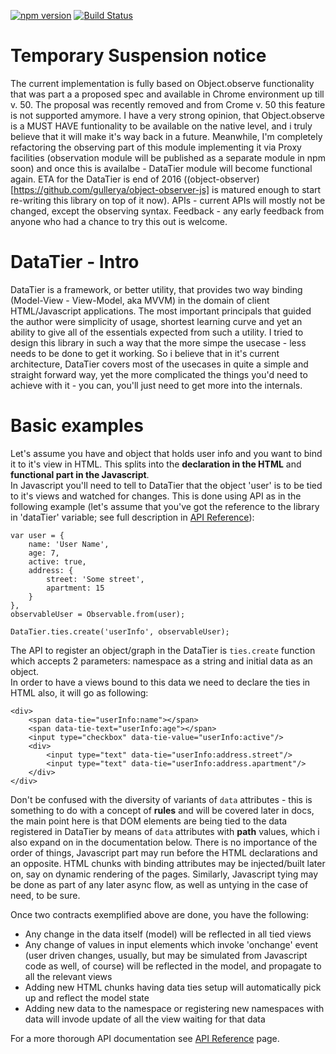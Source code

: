 [![npm version](https://badge.fury.io/js/data-tier.svg)](https://badge.fury.io/js/data-tier)
[![Build Status](https://travis-ci.org/gullerya/data-tier.svg?branch=master)](https://travis-ci.org/gullerya/data-tier)

Temporary Suspension notice
=================
The current implementation is fully based on Object.observe functionality that was part a a proposed spec and available in Chrome environment up till v. 50.
The proposal was recently removed and from Crome v. 50 this feature is not supported amymore.
I have a very strong opinion, that Object.observe is a MUST HAVE funtionality to be available on the native level, and i truly believe that it will make it's way back in a future.
Meanwhile, I'm completely refactoring the observing part of this module implementing it via Proxy facilities (observation module will be published as a separate module in npm soon) and once this is availalbe - DataTier module will become functional again.
ETA for the DataTier is end of 2016 ((object-observer)[https://github.com/gullerya/object-observer-js] is matured enough to start re-writing this library on top of it now).
APIs - current APIs will mostly not be changed, except the observing syntax.
Feedback - any early feedback from anyone who had a chance to try this out is welcome.

DataTier - Intro
================

DataTier is a framework, or better utility, that provides two way binding (Model-View - View-Model, aka MVVM) in the domain of client HTML/Javascript applications.
The most important principals that guided the author were simplicity of usage, shortest learning curve and yet an ability to give all of the essentials expected from such a utility.
I tried to design this library in such a way that the more simpe the usecase - less needs to be done to get it working.
So i believe that in it's current architecture, DataTier covers most of the usecases in quite a simple and straight forward way, yet the more complicated the things you'd need to achieve with it - you can, you'll just need to get more into the internals.


Basic examples
==============

Let's assume you have and object that holds user info and you want to bind it to it's view in HTML. This splits into the <b>declaration in the HTML</b> and <b>functional part in the Javascript</b>.<br>
In Javascript you'll need to tell to DataTier that the object 'user' is to be tied to it's views and watched for changes. This is done using API as in the following example (let's assume that you've got the reference to the library in 'dataTier' variable; see full description in [API Reference](api_reference.md)):

<pre><code>var user = {
	name: 'User Name',
	age: 7,
	active: true,
	address: {
		street: 'Some street',
		apartment: 15
	}
},
observableUser = Observable.from(user);

DataTier.ties.create('userInfo', observableUser);</code></pre>

The API to register an object/graph in the DataTier is `ties.create` function which accepts 2 parameters: namespace as a string and initial data as an object.<br>
In order to have a views bound to this data we need to declare the ties in HTML also, it will go as following:

<pre><code>&lt;div&gt;
	&lt;span data-tie="userInfo:name"&gt;&lt;/span&gt;
	&lt;span data-tie-text="userInfo:age"&gt;&lt;/span&gt;
	&lt;input type="checkbox" data-tie-value="userInfo:active"/&gt;
	&lt;div&gt;
		&lt;input type="text" data-tie="userInfo:address.street"/&gt;
		&lt;input type="text" data-tie="userInfo:address.apartment"/&gt;
	&lt;/div&gt;
&lt;/div&gt;</code></pre>

Don't be confused with the diversity of variants of `data` attributes - this is something to do with a concept of <b>rules</b> and will be covered later in docs, the main point here is that DOM elements are being tied to the data registered in DataTier by means of `data` attributes with <b>path</b> values, which i also expand on in the documentation below.
There is no importance of the order of things, Javascript part may run before the HTML declarations and an opposite. HTML chunks with binding attributes may be injected/built later on, say on dynamic rendering of the pages.
Similarly, Javascript tying may be done as part of any later async flow, as well as untying in the case of need, to be sure.

Once two contracts exemplified above are done, you have the following:
<ul>
	<li>Any change in the data itself (model) will be reflected in all tied views</li>
	<li>Any change of values in input elements which invoke 'onchange' event (user driven changes, usually, but may be simulated from Javascript code as well, of course) will be reflected in the model, and propagate to all the relevant views</li>
	<li>Adding new HTML chunks having data ties setup will automatically pick up and reflect the model state</li>
	<li>Adding new data to the namespace or registering new namespaces with data will invode update of all the view waiting for that data</li>
</ul>

For a more thorough API documentation see [API Reference](api_reference.md) page.
